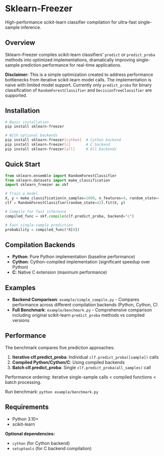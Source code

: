 # Sklearn-Freezer

High-performance scikit-learn classifier compilation for ultra-fast single-sample inference.

## Overview

Sklearn-Freezer compiles scikit-learn classifiers' `predict` or `predict_proba` methods into optimized implementations, dramatically improving single-sample prediction performance for real-time applications.

**Disclaimer:** This is a simple optimization created to address performance bottlenecks from iterative scikit-learn model calls. The implementation is naive with limited model support. Currently only `predict_proba` for binary classification of `RandomForestClassifier` and `DecisionTreeClassifier` are supported.

## Installation

```bash
# Basic installation
pip install sklearn-freezer

# With optional backends
pip install sklearn-freezer[cython]  # Cython backend
pip install sklearn-freezer[c]       # C backend
pip install sklearn-freezer[all]     # All backends
```

## Quick Start

```python
from sklearn.ensemble import RandomForestClassifier
from sklearn.datasets import make_classification
import sklearn_freezer as skf

# Train a model
X, y = make_classification(n_samples=1000, n_features=4, random_state=42, n_classes=2)
clf = RandomForestClassifier(random_state=42).fit(X, y)

# Compile for fast inference
compiled_func = skf.compile(clf.predict_proba, backend="c")

# Fast single-sample prediction
probability = compiled_func(*X[0])
```

## Compilation Backends

- **Python**: Pure Python implementation (baseline performance)
- **Cython**: Cython-compiled implementation (significant speedup over Python)
- **C**: Native C extension (maximum performance)

## Examples

- **Backend Comparison**: `example/simple_compile.py` - Compares performance across different compilation backends (Python, Cython, C)
- **Full Benchmark**: `example/benchmark.py` - Comprehensive comparison including original scikit-learn `predict_proba` methods vs compiled versions

## Performance

The benchmark compares five prediction approaches:

1. **Iterative clf.predict_proba**: Individual `clf.predict_proba([sample])` calls
2. **Compiled Python/Cython/C**: Using compiled backends
3. **Batch clf.predict_proba**: Single `clf.predict_proba(all_samples)` call

Performance ordering: iterative single-sample calls < compiled functions < batch processing.

Run benchmark: `python example/benchmark.py`

## Requirements

- Python 3.10+
- scikit-learn

**Optional dependencies:**

- `cython` (for Cython backend)
- `setuptools` (for C backend compilation)
